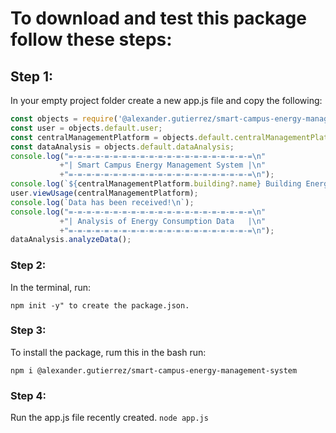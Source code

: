 # To download and test this package follow these steps:
## Step 1:
In your empty project folder create a new app.js file and copy the following:

```javascript
const objects = require('@alexander.gutierrez/smart-campus-energy-management-system');
const user = objects.default.user;
const centralManagementPlatform = objects.default.centralManagementPlatform;
const dataAnalysis = objects.default.dataAnalysis;
console.log("=-=-=-=-=-=-=-=-=-=-=-=-=-=-=-=-=-=-=-=-=\n"
           +"| Smart Campus Energy Management System |\n"
           +"=-=-=-=-=-=-=-=-=-=-=-=-=-=-=-=-=-=-=-=-=\n");
console.log(`${centralManagementPlatform.building?.name} Building Energy Usage\n`);
user.viewUsage(centralManagementPlatform);
console.log(`Data has been received!\n`);
console.log("=-=-=-=-=-=-=-=-=-=-=-=-=-=-=-=-=-=-=-=-=\n"
           +"| Analysis of Energy Consumption Data   |\n"
           +"=-=-=-=-=-=-=-=-=-=-=-=-=-=-=-=-=-=-=-=-=\n");
dataAnalysis.analyzeData();
```

### Step 2:
In the terminal, run: 

`npm init -y" to create the package.json.`

### Step 3:
To install the package, rum this in the bash run: 

`npm i @alexander.gutierrez/smart-campus-energy-management-system`

### Step 4:
Run the app.js file recently created.
`node app.js`